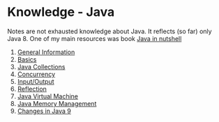 # Knowledge - Java

Notes are not exhausted knowledge about Java. It reflects (so far) only Java 8. One of my main resources was book [Java in nutshell](http://shop.oreilly.com/product/0636920030775.do) 

1) [General Information](https://github.com/OndrejKucera/knowledge_java/blob/master/General_Information.md)
2) [Basics](https://github.com/OndrejKucera/knowledge_java/blob/master/Basics.md)
3) [Java Collections](https://github.com/OndrejKucera/knowledge_java/blob/master/.md)
4) [Concurrency](https://github.com/OndrejKucera/knowledge_java/blob/master/.md)
5) [Input/Output](https://github.com/OndrejKucera/knowledge_java/blob/master/.md)
6) [Reflection](https://github.com/OndrejKucera/knowledge_java/blob/master/.md)
7) [Java Virtual Machine](https://github.com/OndrejKucera/knowledge_java/blob/master/.md)
8) [Java Memory Management](https://github.com/OndrejKucera/knowledge_java/blob/master/.md)
9) [Changes in Java 9](https://github.com/OndrejKucera/knowledge_java/blob/master/.md)
